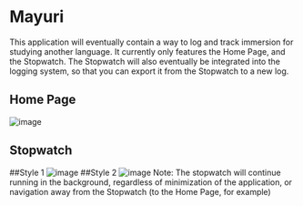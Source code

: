 # Mayuri
This application will eventually contain a way to log and track immersion for studying another language. It currently only features the Home Page, and the Stopwatch. The Stopwatch will also eventually be integrated into the logging system, so that you can export it from the Stopwatch to a new log.
## Home Page
![image](https://github.com/colbydeason/Mayuri/assets/72679027/80567da0-2c82-4548-87aa-fffadbf87aa1)
## Stopwatch
##Style 1
![image](https://github.com/colbydeason/Mayuri/assets/72679027/3b746543-4a1b-4ddb-a355-7831a23e43b6)
##Style 2
![image](https://github.com/colbydeason/Mayuri/assets/72679027/c16c1f3b-e941-4379-9332-555eaa533853)
Note: The stopwatch will continue running in the background, regardless of minimization of the application, or navigation away from the Stopwatch  (to the Home Page, for example)
